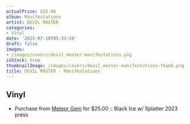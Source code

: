 ```yaml
---
actualPrice: $25.00
album: Manifestations
artist: DEVIL MASTER
categories:
- Vinyl
date: '2025-07-18T05:33:50'
draft: false
images:
- /images/covers/devil_master-manifestations.png
inStock: true
thumbnailImage: /images/covers/devil_master-manifestations-thumb.png
title: DEVIL MASTER - Manifestations
---
```


## Vinyl
* Purchase from [Meteor Gem](https://meteor-gem.com/products/devil-master-manifestations-lp) for $25.00 :: Black Ice w/ Splatter 2023 press
